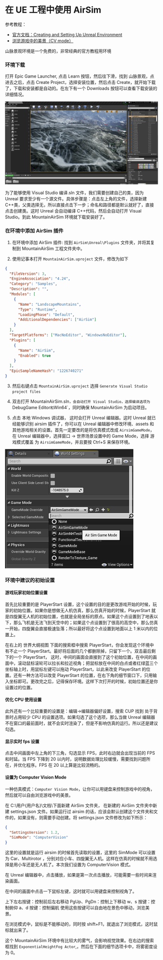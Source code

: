 # 在 UE 工程中使用 AirSim

参考教程：

- [官方文档：Creating and Setting Up Unreal Environment](https://microsoft.github.io/AirSim/unreal_custenv/)
- [浏览游戏中的美景（CV mode）](https://zhuanlan.zhihu.com/p/271953448)

山脉景观环境是一个免费的，非常经典的官方教程用环境

### 环境下载

打开 Epic Game Launcher, 点击 Learn 按钮，然后往下滑，找到 山脉景观，点进去之后，点击 Create Project，选择安装位置，然后点击 Create，就开始下载了，下载和安装都是自动的。在左下有一个 Downloads 按钮可以查看下载安装的详细情况。

![ue](/ue/img/ue.png)

为了能够使用 Visual Studio 编译.sln 文件，我们需要创建自己的类，因为 Unreal 要求至少有一个源文件。具体步骤是：点击左上角的文件，选择新建 C++类，父类选择无，所以直接点击下一步；命名和路径都是默认就好了，直接点击创建类。这时 Unreal 会自动编译 C++代码，然后会自动打开 Visual Studio。到此 MountainAirSim 环境就下载安装好了。

### 在环境中添加 AirSim 插件

1.  在环境中添加 AirSim 插件: 找到 `AirSim\Unreal\Plugins` 文件夹，并将其复制到 MountainAirSim 工程文件夹中。

2.  使用记事本打开 `MountainAirSim.uproject` 文件，修改为如下

```json
{
  "FileVersion": 3,
  "EngineAssociation": "4.24",
  "Category": "Samples",
  "Description": "",
  "Modules": [
    {
      "Name": "LandscapeMountains",
      "Type": "Runtime",
      "LoadingPhase": "Default",
      "AdditionalDependencies": ["AirSim"]
    }
  ],
  "TargetPlatforms": ["MacNoEditor", "WindowsNoEditor"],
  "Plugins": [
    {
      "Name": "AirSim",
      "Enabled": true
    }
  ],
  "EpicSampleNameHash": "1226740271"
}
```

3. 然后右键点击 `MountainAirSim.uproject` 选择 `Generate Visual Studio project files`

4. 双击打开 MountainAirSim.sln`，会自动打开 Visual Studio，选择编译选项为 `DebugGame Editor`和`Win64`，同时确保 MountainAirSim 为启动项目。

5. 点击 本地 Windows 调试器， 这时会打开 Unreal 编辑器。这时 Unreal 就已经能够识别 airsim 插件了，你可以在 Unreal 编辑器中修改环境、assets 和其他游戏相关的设置。首先一定要改的是将仿真模式改成 `AirsimGameMode`，在 Unreal 编辑器中，选择窗口 -> 世界场景设置中的 Game Mode，选择 游戏模式覆盖 为 `AirsimGameMode`，并且要按 Ctrl+S 来保存环境。

![sim_game_mode](/ue/img/sim_game_mode.png)

### 环境中建议的初始设置

#### 游戏玩家初始位置设置

首先比较重要的是 PlayerStart 设置，这个设置的目的是更改游戏开始的时候，玩家的初始位置。如果你是想做无人机仿真，那么仿真开始的时候，PlayerStart 就是四旋翼无人机的初始位置，也就是全局坐标的原点。如果这个点设置到了地表以下，那么飞机是无法飞到天空中的；如果这个点设置到了很高的高空中，那么仿真一开始，四旋翼会直接极速坠落；所以最好将这个点设置到地面以上 1 米以内的位置上。

在右上的 世界大纲视图 下面的搜索框中搜索 PlayerStart，你会发现这个环境中有不止一个 PlayerStart。最好将后面的几个都删除掉，只留下一个。双击最后剩下的一个 PlayerStart， 这时，中间的画面会直接到了这个初始位置，在中间的画面中，滚动鼠标滚轮可以拉长和拉近视角；把鼠标放在中间的白点或者红绿蓝三个坐标轴上时，用鼠标左键可以拖动 PlayerStart，以此来改变 PlayerStart 的位置。还有一种方法可以改变 PlayerStart 的位置，在右下角的细节窗口下，只用输入坐标即可。更改完之后，记得保存环境。这样下次打开的时候，初始位置还是你设置过的位置。

#### 优化 CPU 使用设置

此外还有一个比较重要的设置是：编辑->编辑器偏好设置，搜索 CUP 找到 处于背景时占用较少 CPU 的设置选项。如果勾选了这个选项，那么当做 Unreal 编辑器不在窗口的最前面时，就不会实时渲染了，但是不影响仿真的运行。所以还是建议勾选。

#### 显示实时 fps 设置

点击中间画面中左上角的下三角，勾选显示 FPS，此时右边就会出现当前的 FPS 和时延。当 FPS 下降到 20 以内时，说明数据处理比较缓慢，需要找到问题所在，并优化程序。FPS 在 20 以上算是比较流畅的。

#### 设置为 Computer Vision Mode

一种仿真模式：`Computer Vision Mode`，让你可以用键盘来控制游戏中的视角，然后就可以自由浏览游戏中的美景。

在 C:\用户\{用户名}\文档\下面新建 AirSim 文件夹， 在新建的 AirSim 文件夹中新建 settings.json 文件。如果运行过 airsim 的话，应该会默认创建这个文件夹和文件的，如果没有，则需要手动创建。将 settings.json 文件修改为如下所示：

```json
{
  "SettingsVersion": 1.2,
  "SimMode": "ComputerVision"
}
```

这里的设置就是运行 airsim 的时候首先读取的设置，这里的 SimMode 可以设置为 Car、Multirotor ，分别对应小车、四旋翼无人机。这样在仿真的时候就不用选择是用小车还是无人机了。本次我们设置为 ComputerVision 模式。

在 Unreal 编辑器中，点击播放，如果是第一次点击播放，可能需要一些时间来渲染画面。

在中间的画面中点击一下鼠标左键，这时就可以用键盘来控制视角了。

上下左右按键：控制前后左右移动
PgUp、PgDn：控制上下移动
w、s 按键：控制俯仰
a、d 按键：控制偏航
使用这些按键可以自由地在景色中移动，浏览美景。

在浏览模式中，鼠标是不能移动的，同时按 shift+F1，就退出了浏览模式，这时鼠标就出来了。

这个 MountainAirSim 环境中有比较大的雾气，会影响视觉效果。在右边的搜索框找到 `ExponentialHeightFog Actor`,，然后在下面的细节选项卡中，将雾密度设为 0。
